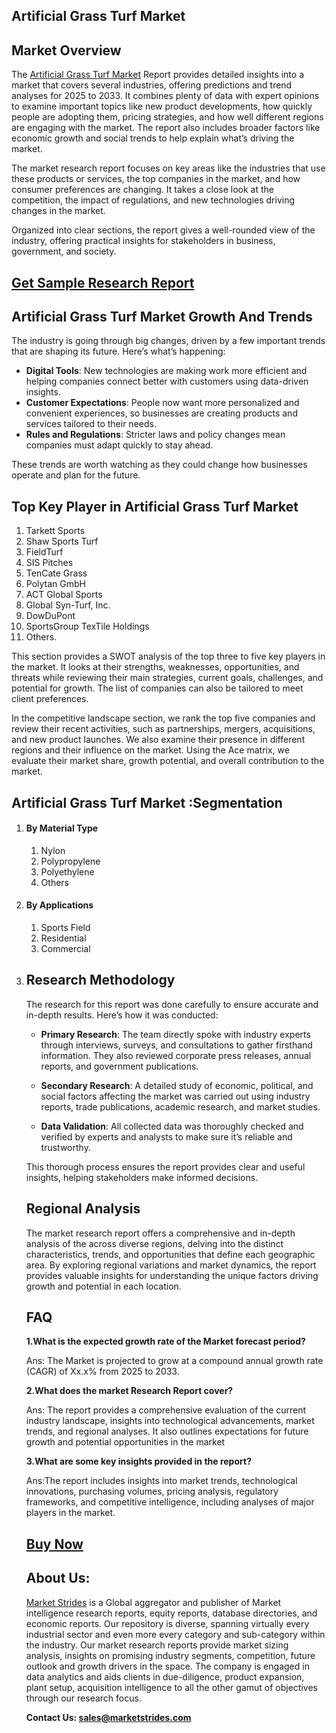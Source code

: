 <h2>Artificial Grass Turf Market</h2>
<h2>Market Overview</h2>
<p>The <a href=https://marketstrides.com/report/artificial-grass-turf-market>Artificial Grass Turf Market</a> Report provides detailed insights into a market that covers several industries, offering predictions and trend analyses for 2025 to 2033. It combines plenty of data with expert opinions to examine important topics like new product developments, how quickly people are adopting them, pricing strategies, and how well different regions are engaging with the market. The report also includes broader factors like economic growth and social trends to help explain what&rsquo;s driving the market.</p>
<p>The market research&nbsp;report focuses on key areas like the industries that use these products or services, the top companies in the market, and how consumer preferences are changing. It takes a close look at the competition, the impact of regulations, and new technologies driving changes in the market.</p>
<p>Organized into clear sections, the report gives a well-rounded view of the industry, offering practical insights for stakeholders in business, government, and society.</p>
<h2><strong><a href=https://marketstrides.com/request-sample/artificial-grass-turf-market>Get Sample Research Report</a></strong></h2>
<h2>Artificial Grass Turf Market Growth And Trends</h2>
<p>The industry is going through big changes, driven by a few important trends that are shaping its future. Here&rsquo;s what&rsquo;s happening:</p>
<ul>
<li><strong>Digital Tools</strong>: New technologies are making work more efficient and helping companies connect better with customers using data-driven insights.</li>
<li><strong>Customer Expectations</strong>: People now want more personalized and convenient experiences, so businesses are creating products and services tailored to their needs.</li>
<li><strong>Rules and Regulations</strong>: Stricter laws and policy changes mean companies must adapt quickly to stay ahead.</li>
</ul>
<p>These trends are worth watching as they could change how businesses operate and plan for the future.</p>
<h2>Top Key Player in Artificial Grass Turf Market</h2>
<p><ol>
<li>Tarkett Sports</li>
<li>Shaw Sports Turf</li>
<li>FieldTurf</li>
<li>SIS Pitches</li>
<li>TenCate Grass</li>
<li>Polytan GmbH</li>
<li>ACT Global Sports</li>
<li>Global Syn-Turf, Inc.</li>
<li>DowDuPont</li>
<li>SportsGroup TexTile Holdings</li>
<li>Others.</li>
</ol></p>
<div>
<p>This section provides a SWOT analysis of the top three to five key players in the market. It looks at their strengths, weaknesses, opportunities, and threats while reviewing their main strategies, current goals, challenges, and potential for growth. The list of companies can also be tailored to meet client preferences.</p>
<p>In the competitive landscape section, we rank the top five companies and review their recent activities, such as partnerships, mergers, acquisitions, and new product launches. We also examine their presence in different regions and their influence on the market. Using the Ace matrix, we evaluate their market share, growth potential, and overall contribution to the market.</p>
<h2>Artificial Grass Turf Market :Segmentation</h2>
<p><ol>
<li>
<h4>By Material Type</h4>
<ol>
<li>Nylon</li>
<li>Polypropylene</li>
<li>Polyethylene</li>
<li>Others</li>
</ol>
</li>
<li>
<h4>By Applications</h4>
<ol>
<li>Sports Field</li>
<li>Residential</li>
<li>Commercial</li>
</ol>
</li>
<li></p>
<h2>Research Methodology</h2>
<p>The research for this report was done carefully to ensure accurate and in-depth results. Here&rsquo;s how it was conducted:</p>
<ul>
<li>
<p><strong>Primary Research</strong>: The team directly spoke with industry experts through interviews, surveys, and consultations to gather firsthand information. They also reviewed corporate press releases, annual reports, and government publications.</p>
</li>
<li>
<p><strong>Secondary Research</strong>: A detailed study of economic, political, and social factors affecting the market was carried out using industry reports, trade publications, academic research, and market studies.</p>
</li>
<li>
<p><strong>Data Validation</strong>: All collected data was thoroughly checked and verified by experts and analysts to make sure it&rsquo;s reliable and trustworthy.</p>
</li>
</ul>
<p>This thorough process ensures the report provides clear and useful insights, helping stakeholders make informed decisions.</p>
<h2>Regional Analysis</h2>
<p>The&nbsp;market&nbsp;research report offers a comprehensive and in-depth analysis of the across diverse regions, delving into the distinct characteristics, trends, and opportunities that define each geographic area. By exploring regional variations and market dynamics, the report provides valuable insights for understanding the unique factors driving growth and potential in each location.</p>
<h2>FAQ</h2>
<p><strong>1.What is the expected growth rate of the Market forecast period?</strong></p>
<p>Ans: The Market is projected to grow at a compound annual growth rate (CAGR) of Xx.x% from 2025 to 2033.</p>
<p><strong>2.What does the market Research Report cover?</strong></p>
<p>Ans: The report provides a comprehensive evaluation of the current industry landscape, insights into technological advancements, market trends, and regional analyses. It also outlines expectations for future growth and potential opportunities in the market</p>
<p><strong>3.What are some key insights provided in the report?</strong></p>
<p>Ans:The report includes insights into market trends, technological innovations, purchasing volumes, pricing analysis, regulatory frameworks, and competitive intelligence, including analyses of major players in the market.</p>
<h2><strong><a href=https://marketstrides.com/buyNow/artificial-grass-turf-market>Buy Now</a></strong></h2>
<h2>About Us:</h2>
<p><a href=https://marketstrides.com/>Market Strides</a>&nbsp;is a Global aggregator and publisher of Market intelligence research reports, equity reports, database directories, and economic reports. Our repository is diverse, spanning virtually every industrial sector and even more every category and sub-category within the industry. Our market research reports provide market sizing analysis, insights on promising industry segments, competition, future outlook and growth drivers in the space. The company is engaged in data analytics and aids clients in due-diligence, product expansion, plant setup, acquisition intelligence to all the other gamut of objectives through our research focus.</p>
<p><strong>Contact Us: <a href=mailto:sales@marketstrides.com>sales@marketstrides.com</a></strong></p>
</div>
